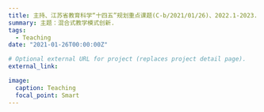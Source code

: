 ```yaml
---
title: 主持、江苏省教育科学“十四五”规划重点课题(C-b/2021/01/26)、2022.1-2023.12
summary: 主题：混合式教学模式创新.
tags:
  - Teaching
date: "2021-01-26T00:00:00Z"

# Optional external URL for project (replaces project detail page).
external_link: 

image:
  caption: Teaching
  focal_point: Smart
---
```

